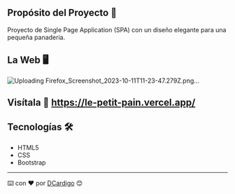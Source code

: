  

## Propósito del Proyecto 🥖

Proyecto de Single Page Application (SPA) con un diseño elegante para una pequeña panadería. 


## La Web 🖥️

![Uploading Firefox_Screenshot_2023-10-11T11-23-47.279Z.png…]()

## Visítala 🔎 https://le-petit-pain.vercel.app/


## Tecnologías  🛠️

- HTML5
- CSS
- Bootstrap

---
⌨️ con ❤️ por [DCardigo](https://github.com/DCardigo) 😊
